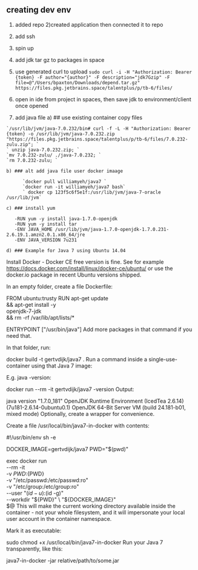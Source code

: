 ## creating dev env
  1) added repo
  2)created application then connected it to repo
  3) add ssh
  4) spin up 
  5) add jdk tar gz to packages in space
  6) use generated curl to upload 
      `sudo curl -i -H "Authorization: Bearer {token} -F author="{author}" -F description="jdk7Gzip" -F file=@"/Users/bpaxton/Downloads/depend.tar.gz" https://files.pkg.jetbrains.space/talentplus/p/tb-6/files/`
  7) open in ide from project in spaces, then save jdk to environment/client once opened    
  
  8) add java file
    a) ## use existing container copy files
    
    `/usr/lib/jvm/java-7.0.232/bin# curl -f -L -H "Authorization: Bearer {token} -o /usr/lib/jvm/java-7.0.232.zip "https://files.pkg.jetbrains.space/talentplus/p/tb-6/files/7.0.232-zulu.zip"; `
    ` unzip java-7.0.232.zip; `
    `mv 7.0.232-zulu/ ./java-7.0.232; `
    `rm 7.0.232-zulu; `
    
    b) ### alt add java file user docker imaage
    
          `docker pull williamyeh/java7 `
          `docker run -it williamyeh/java7 bash`
          ` docker cp 123f5c6f5e1f:/usr/lib/jvm/java-7-oracle /usr/lib/jvm`
     
    c) ### install yum
    
       -RUN yum -y install java-1.7.0-openjdk
       -RUN yum -y install tar
       -ENV JAVA_HOME /usr/lib/jvm/java-1.7.0-openjdk-1.7.0.231-2.6.19.1.amzn2.0.1.x86_64/jre
       -ENV JAVA_VERSION 7u231
       
    d) ### Example for Java 7 using Ubuntu 14.04
    
Install Docker - Docker CE free version is fine. See for example https://docs.docker.com/install/linux/docker-ce/ubuntu/ or use the docker.io package in recent Ubuntu versions shipped.

In an empty folder, create a file Dockerfile:

FROM ubuntu:trusty
RUN apt-get update \
    && apt-get install -y \
        openjdk-7-jdk \
    && rm -rf /var/lib/apt/lists/*

ENTRYPOINT ["/usr/bin/java"]
Add more packages in that command if you need that.

In that folder, run:

docker build -t gertvdijk/java7 .
Run a command inside a single-use-container using that Java 7 image:

E.g. java -version:

docker run --rm -it gertvdijk/java7 -version
Output:

java version "1.7.0_181"
OpenJDK Runtime Environment (IcedTea 2.6.14) (7u181-2.6.14-0ubuntu0.1)
OpenJDK 64-Bit Server VM (build 24.181-b01, mixed mode)
Optionally, create a wrapper for convenience.

Create a file /usr/local/bin/java7-in-docker with contents:

#!/usr/bin/env sh -e

DOCKER_IMAGE=gertvdijk/java7
PWD="$(pwd)"

exec docker run \
  --rm -it \
  -v ${PWD}:${PWD} \
  -v "/etc/passwd:/etc/passwd:ro" \
  -v "/etc/group:/etc/group:ro" \
  --user "$(id -u):$(id -g)" \
  --workdir "${PWD}" \
  "${DOCKER_IMAGE}" \
  $@
This will make the current working directory available inside the container - not your whole filesystem, and it will impersonate your local user account in the container namespace.

Mark it as executable:

sudo chmod +x /usr/local/bin/java7-in-docker
Run your Java 7 transparently, like this:

java7-in-docker -jar relative/path/to/some.jar
